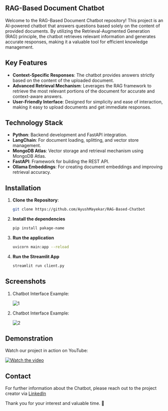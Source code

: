## RAG-Based Document Chatbot

Welcome to the RAG-Based Document Chatbot repository! This project is an AI-powered chatbot that answers questions based solely on the content of provided documents. By utilizing the Retrieval-Augmented Generation (RAG) principle, the chatbot retrieves relevant information and generates accurate responses, making it a valuable tool for efficient knowledge management.

## Key Features

- **Context-Specific Responses**: The chatbot provides answers strictly based on the content of the uploaded document.
- **Advanced Retrieval Mechanism**: Leverages the RAG framework to retrieve the most relevant portions of the document for accurate and context-aware answers.
- **User-Friendly Interface**: Designed for simplicity and ease of interaction, making it easy to upload documents and get immediate responses.

## Technology Stack

- **Python**: Backend development and FastAPI integration.
- **LangChain**: For document loading, splitting, and vector store management.
- **MongoDB Atlas**: Vector storage and retrieval mechanism using MongoDB Atlas.
- **FastAPI**: Framework for building the REST API.
- **Ollama Embeddings**: For creating document embeddings and improving retrieval accuracy.

## Installation

1. **Clone the Repository**:
    
   ```sh
   git clone https://github.com/AyushMayekar/RAG-Based-Chatbot
2. **Install the dependencies**

   ```sh
   pip install pakage-name
3. **Run the application**

   ```sh
   uvicorn main:app --reload

4. **Run the Streamlit App**

   ```sh
   streamlit run client.py

   
## Screenshots

1. Chatbot Interface Example:
 
   ![1](https://github.com/AyushMayekar/RAG-Based-Chatbot/blob/main/Screenshot%202024-08-19%20104055.png)

2. Chatbot Interface Example:

   ![2](https://github.com/AyushMayekar/RAG-Based-Chatbot/blob/main/Screenshot%202024-08-19%20104131.png)


## Demonstration

Watch our project in action on YouTube:

[![Watch the video](https://img.youtube.com/vi/xikdsRg2TZM/maxresdefault.jpg)](https://youtu.be/xikdsRg2TZM)

## Contact

For further information about the Chatbot, please reach out to the project creator via [LinkedIn](https://www.linkedin.com/in/ayush-mayekar-b9b883284)

Thank you for your interest and valuable time. 🤝
